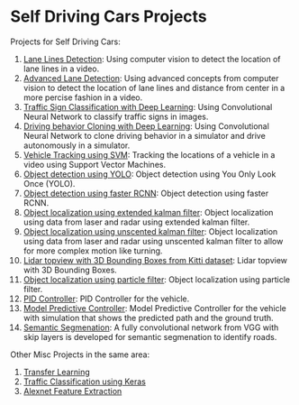 # Self Driving Cars Projects

Projects for Self Driving Cars:

1. [Lane Lines Detection](https://github.com/kashmawy/lane_detection): Using computer vision to detect the location of lane lines in a video.
2. [Advanced Lane Detection](https://github.com/kashmawy/advanced_line_detection): Using advanced concepts from computer vision to detect the location of lane lines and distance from center in a more percise fashion in a video.
3. [Traffic Sign Classification with Deep Learning](https://github.com/kashmawy/traffic_sign_classifier): Using Convolutional Neural Network to classify traffic signs in images.
4. [Driving behavior Cloning with Deep Learning](https://github.com/kashmawy/autonomous_deeplearning): Using Convolutional Neural Network to clone driving behavior in a simulator and drive autonomously in a simulator.
5. [Vehicle Tracking using SVM](https://github.com/kashmawy/vehicle_tracking): Tracking the locations of a vehicle in a video using Support Vector Machines.
6. [Object detection using YOLO](object_detection_YOLO/): Object detection using You Only Look Once (YOLO).
7. [Object detection using faster RCNN](object_detection_faster_RCNN/): Object detection using faster RCNN.
8. [Object localization using extended kalman filter](localization_extended_kalman_filter/): Object localization using data from laser and radar using extended kalman filter.
9. [Object localization using unscented kalman filter](localization_unscented_kalman_filter/): Object localization using data from laser and radar using unscented kalman filter to allow for more complex motion like turning.
10. [Lidar topview with 3D Bounding Boxes from Kitti dataset](kitti_lidar_topview_3D_BB/): Lidar topview with 3D Bounding Boxes.
11. [Object localization using particle filter](localization_particle_filter/): Object localization using particle filter.
12. [PID Controller](pid_controller/): PID Controller for the vehicle.
13. [Model Predictive Controller](model_predictive_controller/): Model Predictive Controller for the vehicle with simulation that shows the predicted path and the ground truth.
14. [Semantic Segmenation](semantic_segmentation/): A fully convolutional network from VGG with skip layers is developed for semantic segmenation to identify roads.

Other Misc Projects in the same area:

1. [Transfer Learning](transfer_learning/)
2. [Traffic Classification using Keras](traffic_sign_classifier_with_keras/)
3. [Alexnet Feature Extraction](alexnet_feature_extraction/)
